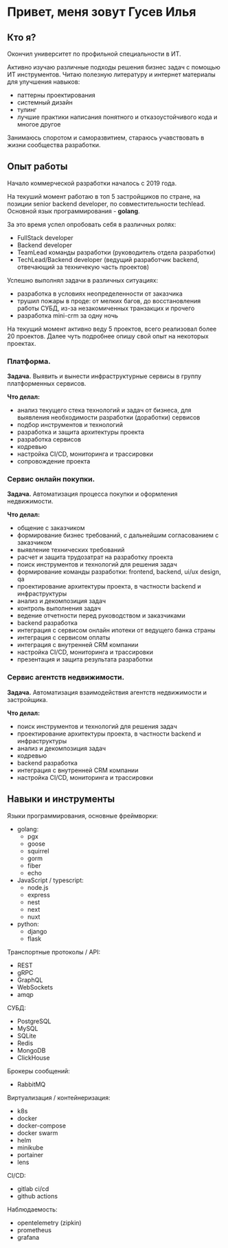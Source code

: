 # Привет, меня зовут Гусев Илья

## Кто я?
Окончил университет по профильной специальности в ИТ.

Активно изучаю различные подходы решения бизнес задач с помощью ИТ инструментов. Читаю полезную литературу и интернет материалы для улучшения навыков:
- паттерны проектирования
- системный дизайн
- тулинг
- лучшие практики написания понятного и отказоустойчивого кода и многое другое

Занимаюсь споротом и саморазвитием, стараюсь учавствовать в жизни сообщества разработки.

## Опыт работы
Начало коммерческой разработки началось с 2019 года.

На текуший момент работаю в топ 5 застройщиков по стране, на позиции senior backend developer, по совместительности techlead. Основной язык программирования - **golang**.

За это время успел опробовать себя в различных ролях:
- FullStack developer
- Backend developer
- TeamLead команды разработки (руководитель отдела разработки)
- TechLead/Backend developer (ведущий разработчик backend, отвечающий за техничекую часть проектов)

Успешно выполнял задачи в различных ситуациях:
- разработка в условиях неопределенности от заказчика
- трушил пожары в проде: от мелких багов, до восстановления работы СУБД, из-за незакомиченных транзакцих и прочего
- разработка mini-crm за одну ночь

На текущий момент активно веду 5 проектов, всего реализовал более 20 проектов.
Далее чуть подробнее опишу свой опыт на некоторых проектах.

### Платформа.
**Задача.** Выявить и вынести инфраструктурные сервисы в группу платформенных сервисов.

**Что делал:**
- анализ текущего стека технологий и задач от бизнеса, для выявления необходимости разработки (доработки) сервисов
- подбор инструментов и технологий
- разработка и защита архитектуры проекта
- разработка сервисов
- кодревью
- настройка CI/CD, мониторинга и трассировки
- сопровождение проекта

### Сервис онлайн покупки.
**Задача.** Автоматизация процесса покупки и оформления недвижимости.

**Что делал:**
- общение с заказчиком
- формирование бизнес требований, с дальнейшим согласованием с заказчиком
- выявление технических требований
- расчет и защита трудозатрат на разработку проекта
- поиск инструментов и технологий для решения задач
- формирование команды разработки: frontend, backend, ui/ux design, qa
- проектирование архитектуры проекта, в частности backend и инфраструктуры
- анализ и декомпозиция задач
- контроль выполнения задач
- ведение отчетности перед руководством и заказчиками
- backend разработка
- интеграция с сервисом онлайн ипотеки от ведущего банка страны
- интеграция с сервисом оплаты
- интеграция с внутренней CRM компании
- настройка CI/CD, мониторинга и трассировки
- презентация и защита результата разработки

### Сервис агентств недвижимости.
**Задача.** Автоматизация взаимодействия агентств недвижимости и застройщика.

**Что делал:**
- поиск инструментов и технологий для решения задач
- проектирование архитектуры проекта, в частности backend и инфраструктуры
- анализ и декомпозиция задач
- кодревью
- backend разработка
- интеграция с внутренней CRM компании
- настройка CI/CD, мониторинга и трассировки

## Навыки и инструменты
Языки программирования, основные фреймворки:
- golang:
	- pgx
	- goose
	- squirrel
	- gorm
	- fiber
	- echo
- JavaScript / typescript:
	- node.js
	- express
	- nest
	- next
	- nuxt
- python:
	- django
	- flask

Транспортные протоколы / API:
- REST
- gRPC
- GraphQL
- WebSockets
- amqp

СУБД:
- PostgreSQL
- MySQL
- SQLite
- Redis
- MongoDB
- ClickHouse

Брокеры сообщений:
- RabbitMQ

Виртуализация / контейнеризация:
- k8s
- docker
- docker-compose
- docker swarm
- helm
- minikube
- portainer
- lens

CI/CD:
- gitlab ci/cd
- github actions

Наблюдаемость:
- opentelemetry (zipkin)
- prometheus
- grafana
